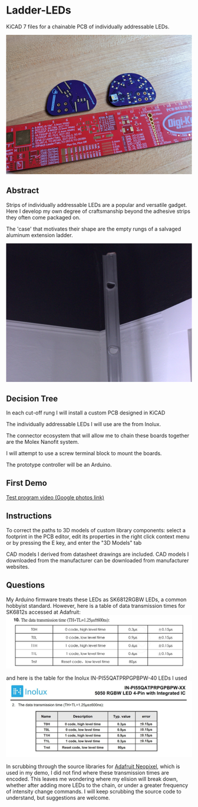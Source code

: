 # Ladder-LEDs
KiCAD 7 files for a chainable PCB of individually addressable LEDs.

![Empty board back and test board front](./images/empty-board-and-test-board.jpg)

## Abstract
Strips of individually addressable LEDs are a popular and versatile gadget. Here I develop my own degree of craftsmanship beyond the adhesive strips they often come packaged on.

The 'case' that motivates their shape are the empty rungs of a salvaged aluminum extension ladder.

![Scrapped aluminum ladder with D-shaped rungs](./images/ladder_beam.jpg)


## Decision Tree
In each cut-off rung I will install a custom PCB designed in KiCAD

The individually addressable LEDs I will use are the from Inolux.

The connector ecosystem that will allow me to chain these boards together are the Molex Nanofit system.

I will attempt to use a screw terminal block to mount the boards.

The prototype controller will be an Arduino.

## First Demo
[Test program video (Google photos link)](https://photos.app.goo.gl/88sZqstjhHEQxjQ36)

## Instructions
To correct the paths to 3D models of custom library components: select a footprint in the PCB editor, edit its properties in the right click context menu or by pressing the E key, and enter the "3D Models" tab

CAD models I derived from datasheet drawings are included. CAD models I downloaded from the manufacturer can be downloaded from manufacturer websites.

## Questions
My Arduino firmware treats these LEDs as SK6812RGBW LEDs, a common hobbyist standard. However, here is a table of data transmission times for SK6812s accessed at Adafruit:
![Data transmission times for SK6812](./images/dongguang-opsco-datatranstime-table.jpg)

and here is the table for the Inolux IN-PI55QATPRPGPBPW-40 LEDs I used
![Data transmission times for Inolux IN-PI...](./images/inolux-datatranstime-table.jpg)

In scrubbing through the source libraries for [Adafruit Neopixel](https://github.com/adafruit/Adafruit_NeoPixel), which is used in my demo, I did not find where these transmission times are encoded. This leaves me wondering where my elision will break down, whether after adding more LEDs to the chain, or under a greater frequency of intensity change commands. I will keep scrubbing the source code to understand, but suggestions are welcome.

